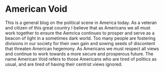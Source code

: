 # American Void 

This is a general blog on the political scene in America today. As a veteran and citizen of this great country I believe that as Americans we all must work together to ensure the Aemrica continues to prosper and serve as a beacon of light in a sometimes dark world. Too many people are fostering divisions in our society for their own gain and sowing seeds of discontent that threaten American hegemony. As Americans we must respect all views and continue to work towards a more secure and prosperous future. The name American Void refers to those Americans who are tired of politics as usual, and are tired of having their centrist views ignored. 
